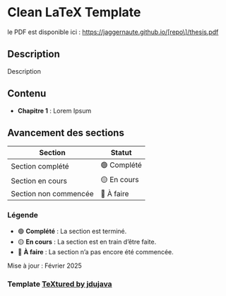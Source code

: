 # Clean LaTeX Template

le PDF est disponible ici :
https://jaggernaute.github.io/[repo\]/thesis.pdf

## Description

Description

## Contenu

- **Chapitre 1** : Lorem Ipsum

## Avancement des sections

| Section | Statut |
|---------|--------|
| Section complété | 🟢 Complété |
| Section en cours | 🟡 En cours |
| Section non commencée | 🔴 À faire |

### Légende

- 🟢 **Complété** : La section est terminé.
- 🟡 **En cours** : La section est en train d’être faite.
- 🔴 **À faire** : La section n’a pas encore été commencée.

Mise à jour : Février 2025

### Template [TeXtured by jdujava](https://github.com/jdujava/TeXtured)
